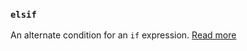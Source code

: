 ### `elsif`

An alternate condition for an `if` expression. [Read more](static_docs/descriptions/elsif.md)
